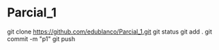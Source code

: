 # Parcial_1
git clone https://github.com/edublanco/Parcial_1.git
git status
git add .
git commit -m "p1"
git push